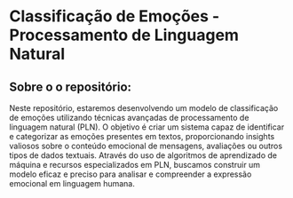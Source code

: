 # Classificação de Emoções - Processamento de Linguagem Natural

## Sobre o o repositório:

Neste repositório, estaremos desenvolvendo um modelo de classificação de emoções utilizando técnicas avançadas de processamento de linguagem natural (PLN). O objetivo é criar um sistema capaz de identificar e categorizar as emoções presentes em textos, proporcionando insights valiosos sobre o conteúdo emocional de mensagens, avaliações ou outros tipos de dados textuais. Através do uso de algoritmos de aprendizado de máquina e recursos especializados em PLN, buscamos construir um modelo eficaz e preciso para analisar e compreender a expressão emocional em linguagem humana.
